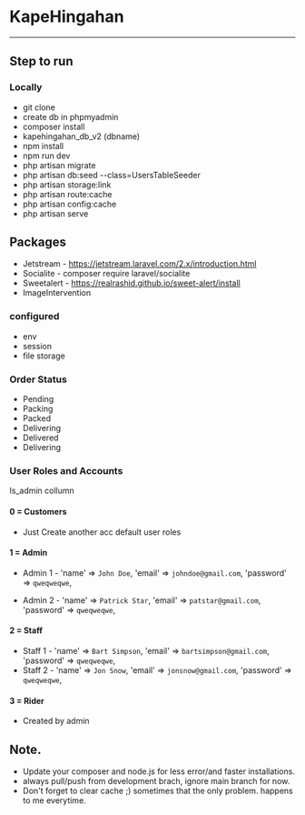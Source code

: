 # KapeHingahan

---

## Step to run

### Locally

-   git clone
-   create db in phpmyadmin
-   composer install
-   kapehingahan_db_v2 (dbname)
-   npm install
-   npm run dev
-   php artisan migrate
-   php artisan db:seed --class=UsersTableSeeder
-   php artisan storage:link
-   php artisan route:cache
-   php artisan config:cache
-   php artisan serve

## Packages

-   Jetstream - https://jetstream.laravel.com/2.x/introduction.html
-   Socialite - composer require laravel/socialite
-   Sweetalert - https://realrashid.github.io/sweet-alert/install
-   ImageIntervention

### configured

-   env
-   session
-   file storage

### Order Status

-   Pending
-   Packing
-   Packed
-   Delivering
-   Delivered
-   Delivering

### User Roles and Accounts

Is_admin collumn

#### 0 = Customers

-   Just Create another acc default user roles

#### 1 = Admin

-   Admin 1 -
    'name' => `John Doe`,
    'email' => `johndoe@gmail.com`,
    'password' => `qweqweqwe`,

-   Admin 2 -
    'name' => `Patrick Star`,
    'email' => `patstar@gmail.com`,
    'password' => `qweqweqwe`,

#### 2 = Staff

-   Staff 1 -
    'name' => `Bart Simpson`,
    'email' => `bartsimpson@gmail.com`,
    'password' => `qweqweqwe`,
-   Staff 2 -
    'name' => `Jon Snow`,
    'email' => `jonsnow@gmail.com`,
    'password' => `qweqweqwe`,

#### 3 = Rider

-   Created by admin

## Note.

-   Update your composer and node.js for less error/and faster installations.
-   always pull/push from development brach, ignore main branch for now.
-   Don't forget to clear cache ;) sometimes that the only problem. happens to me everytime.
